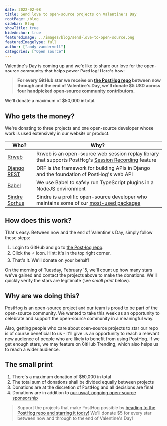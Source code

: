 ```yaml
---
date: 2022-02-08
title: Send love to open-source projects on Valentine's Day
rootPage: /blog
sidebar: Blog
showTitle: true
hideAnchor: true
featuredImage: ../images/blog/send-love-to-open-source.png
featuredImageType: full
author: ["andy-vandervell"]
categories: ["Open source"]
---
```


Valentine's Day is coming up and we'd like to share our love for the open-source community that helps power PostHog! Here's how:

> **For every GitHub star we receive on [the PostHog repo](https://github.com/PostHog/posthog) between now through and the end of Valentine's Day, we'll donate $5 USD across four handpicked open-source community contributors.**

We'll donate a maximum of $50,000 in total. 

## Who gets the money? 

We're donating to three projects and one open-source developer whose work is used extensively in our website or product.

| **Who?**                                                       | **Why?**                                                                                                                                                                     |
|----------------------------------------------------------------|----------------------------------------------------------------------------------------------------------------------------------------------------------------------------|
| [Rrweb](https://github.com/rrweb-io/rrweb)                     | Rrweb is an open-source web session replay library that supports PostHog's [Session Recording](https://posthog.com/product/session-recording) feature              |
| [Django REST](https://github.com/encode/django-rest-framework) | DRF is _the_ framework for building APIs in Django and the foundation of PostHog's web API                                                                                                                          |
| [Babel](https://github.com/babel/)                             | We use Babel to safely run TypeScript plugins in a NodeJS environment                                                                                                                                                                           |
| [Sindre Sorhus](https://github.com/sindresorhus)               | Sindre is a prolific open-source developer who maintains some of our [most-used packages](https://github.com/sponsors/community?account=PostHog&page=1&sort_by=MOST_USED)  |


## How does this work?

That's easy. Between now and the end of Valentine's Day, simply follow these steps:

1. Login to GitHub and go to [the PostHog repo](https://github.com/PostHog/posthog).
2. Click the ⭐️ icon. Hint: it's in the top right corner.
3. That's it. We'll donate on your behalf!

On the morning of Tuesday, February 15, we'll count up how many stars we've gained and contact the projects above to make the donations. We'll quickly verify the stars are legitimate (see <em>small print</em> below).

## Why are we doing this?

PostHog is an open-source project and our team is proud to be part of the open-source community. We wanted to take this week as an opportunity to celebrate and support the open-source community in a meaningful way.

Also, getting people who care about open-source projects to star our repo is of course beneficial to us - it'll give us an opportunity to reach a relevant new audience of people who are likely to benefit from using PostHog. If we get enough stars, we may feature on GitHub Trending, which also helps us to reach a wider audience.

## The small print

1. There's a maximum donation of $50,000 in total 
2. The total sum of donations shall be divided equally between projects
3. Donations are at the discretion of PostHog and all decisions are final 
4. Donations are in addition to [our usual, ongoing open-source sponsorship](https://posthog.com/handbook/growth/marketing/open-source-sponsorship)

> Support the projects that make PostHog possible by [heading to the PostHog repo and starring it today!](https://github.com/PostHog/posthog) We'll donate $5 for every star between now and through to the end of Valentine's Day!
